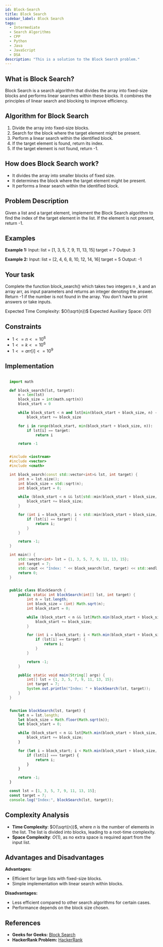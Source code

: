 ```yaml
---
id: Block-Search
title: Block Search
sidebar_label: Block Search
tags:
  - Intermediate
  - Search Algorithms
  - CPP
  - Python
  - Java
  - JavaScript
  - DSA
description: "This is a solution to the Block Search problem."
---
```


## What is Block Search?

Block Search is a search algorithm that divides the array into fixed-size blocks and performs linear searches within these blocks. It combines the principles of linear search and blocking to improve efficiency.

## Algorithm for Block Search

1. Divide the array into fixed-size blocks.
2. Search for the block where the target element might be present.
3. Perform a linear search within the identified block.
4. If the target element is found, return its index.
5. If the target element is not found, return -1.

## How does Block Search work?

- It divides the array into smaller blocks of fixed size.
- It determines the block where the target element might be present.
- It performs a linear search within the identified block.

## Problem Description

Given a list and a target element, implement the Block Search algorithm to find the index of the target element in the list. If the element is not present, return -1.

## Examples

**Example 1:**
Input:
list = [1, 3, 5, 7, 9, 11, 13, 15]
target = 7
Output: 3

**Example 2:**
Input:
list = [2, 4, 6, 8, 10, 12, 14, 16]
target = 5
Output: -1

## Your task

Complete the function block_search() which takes two integers n , k and an array arr, as input parameters and returns an integer denoting the answer. Return -1 if the number is not found in the array. You don't have to print answers or take inputs.

Expected Time Complexity: $O(\sqrt{n})$
Expected Auxiliary Space: $O(1)$

## Constraints

- $1 <= n <= 10^6$
- $1 <= k <= 10^6$
- $1 <= arr[i] <= 10^9$

## Implementation

<Tabs>
  <TabItem value="Python" label="Python" default>
  
```python

  import math

  def block_search(lst, target):
      n = len(lst)
      block_size = int(math.sqrt(n))
      block_start = 0

      while block_start < n and lst[min(block_start + block_size, n) - 1] < target:
          block_start += block_size

      for i in range(block_start, min(block_start + block_size, n)):
          if lst[i] == target:
              return i

      return -1
```
  </TabItem>

  <TabItem value="C++" label="C++">
  
```cpp

  #include <iostream>
  #include <vector>
  #include <cmath>

  int block_search(const std::vector<int>& lst, int target) {
      int n = lst.size();
      int block_size = std::sqrt(n);
      int block_start = 0;

      while (block_start < n && lst[std::min(block_start + block_size, n) - 1] < target) {
          block_start += block_size;
      }

      for (int i = block_start; i < std::min(block_start + block_size, n); ++i) {
          if (lst[i] == target) {
              return i;
          }
      }

      return -1;
  }

  int main() {
      std::vector<int> lst = {1, 3, 5, 7, 9, 11, 13, 15};
      int target = 7;
      std::cout << "Index: " << block_search(lst, target) << std::endl;
      return 0;
  }
```
  </TabItem>

  <TabItem value="Java" label="Java">
  
```java

  public class BlockSearch {
      public static int blockSearch(int[] lst, int target) {
          int n = lst.length;
          int block_size = (int) Math.sqrt(n);
          int block_start = 0;

          while (block_start < n && lst[Math.min(block_start + block_size, n) - 1] < target) {
              block_start += block_size;
          }

          for (int i = block_start; i < Math.min(block_start + block_size, n); i++) {
              if (lst[i] == target) {
                  return i;
              }
          }

          return -1;
      }

      public static void main(String[] args) {
          int[] lst = {1, 3, 5, 7, 9, 11, 13, 15};
          int target = 7;
          System.out.println("Index: " + blockSearch(lst, target));
      }
  }
```
  </TabItem>

  <TabItem value="JavaScript" label="JavaScript">
  
```javascript

  function blockSearch(lst, target) {
      let n = lst.length;
      let block_size = Math.floor(Math.sqrt(n));
      let block_start = 0;

      while (block_start < n && lst[Math.min(block_start + block_size, n) - 1] < target) {
          block_start += block_size;
      }

      for (let i = block_start; i < Math.min(block_start + block_size, n); i++) {
          if (lst[i] === target) {
              return i;
          }
      }

      return -1;
  }

  const lst = [1, 3, 5, 7, 9, 11, 13, 15];
  const target = 7;
  console.log("Index:", blockSearch(lst, target));
```
  </TabItem>
</Tabs>

## Complexity Analysis

- **Time Complexity**: $O(\sqrt{n})$, where $n$ is the number of elements in the list. The list is divided into blocks, leading to a root-time complexity.
- **Space Complexity**: $O(1)$, as no extra space is required apart from the input list.

## Advantages and Disadvantages

**Advantages:**
- Efficient for large lists with fixed-size blocks.
- Simple implementation with linear search within blocks.

**Disadvantages:**
- Less efficient compared to other search algorithms for certain cases.
- Performance depends on the block size chosen.

## References

- **Geeks for Geeks:** [Block Search](https://www.geeksforgeeks.org/block-search/)
- **HackerRank Problem:** [HackerRank](https://www.hackerrank.com/challenges/block-search/problem)
